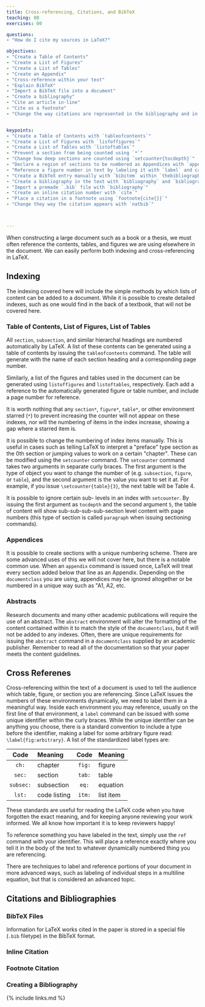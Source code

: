 ```yaml
---
title: Cross-referencing, Citations, and BibTeX
teaching: 00
exercises: 00

questions:
- "How do I cite my sources in LaTeX?"

objectives:
- "Create a Table of Contents"
- "Create a List of Figures"
- "Create a List of Tables"
- "Create an Appendix"
- "Cross-reference within your text"
- "Explain BibTeX"
- "Import a BibTeX file into a document"
- "Create a bibliography"
- "Cite an article in-line"
- "Cite as a footnote"
- "Change the way citations are represented in the bibliography and in the text"


keypoints:
- "Create a Table of Contents with `tableofcontents`"
- "Create a List of Figures with `lisfoffigures`"
- "Create a List of Tables with `listoftables`"
- "Prevent a section from being counted using `*`"
- "Change how deep sections are counted using `setcounter{tocdepth}`"
- "Declare a region of sections to be numbered as Appendices with `appendix`"
- "Reference a figure number in text by labeling it with `label` and calling it with `ref`"
- "Create a BibTeX entry manually with `bibitem` within `thebibliography` environment"
- "Create a bibliography in the text with `bibliography` and `bibliographystyle`"
- "Import a premade `.bib` file with `bibliography`"
- "Create an inline citation number with `cite`"
- "Place a citation in a footnote using `footnote{cite{}}`"
- "Change they way the citation appears with `natbib`"



---
```


When constructing a large document such as a book or a thesis, we must often reference the
contents, tables, and figures we are using elsewhere in the document.  We can easily perform
both indexing and cross-referencing in LaTeX.

## Indexing

The indexing covered here will include the simple methods by which lists of content can be added
to a document.  While it is possible to create detailed indexes, such as one would find in the back
of a textbook, that will not be covered here.

### Table of Contents, List of Figures, List of Tables

All `section`, `subsection`, and similar hierarchal headings are numbered automatically by LaTeX.
A list of these contents can be generated using a table of contents by issuing the
`tableofcontents` command.  The table will generate with the name of each section heading and a
corresponding page number.

Similarly, a list of the figures and tables used in the document can be generated using
`listoffigures` and `listoftables`, respectively.  Each add a reference to the automatically
generated figure or table number, and include a page number for reference.

It is worth nothing that any `section*`, `figure*`, `table*`, or other environment starred (`*`)
to prevent increasing the counter will not appear on these indexes, nor will the numbering of items
in the index increase, showing a gap where a starred item is.

It is possible to change the numbering of index items manually.  This is useful in cases such as
telling LaTeX to interpret a "preface" type section as the 0th section or jumping values to work on
a certain "chapter".  These can be modified using the `setcounter` command.  The `setcounter`
command takes two arguments in separate curly braces.  The first argument is the type of object you
want to change the number of (e.g. `subsection`, `figure`, or `table`), and the second argument is
the value you want to set it at.  For example, if you issue `\setcounter{table}{3}`, the next table
will be Table 4.

It is possible to ignore certain sub- levels in an index with `setcounter`.  By issuing the first
argument as `tocdepth` and the second argument `5`, the table of content will show
sub-sub-sub-sub-section level content with page numbers (this type of section is called `paragraph`
when issuing sectioning commands).


### Appendices

It is possible to create sections with a unique numbering scheme.  There are some advanced uses of
this we will not cover here, but there is a notable common use.  When an `appendix` command is
issued once, LaTeX will treat every section added below that line as an Appendix.  Depending on the
`documentclass` you are using, appendices may be ignored altogether or be numbered in a unique way
such as "A1, A2, etc.

### Abstracts

Research documents and many other academic publications will require the use of an abstract.  The
`abstract` environment will alter the formatting of the content contained within it to match the
style of the `documentclass`, but it will not be added to any indexes.  Often, there are unique
requirements for issuing the `abstract` command in a `documentclass` supplied by an academic
publisher.  Remember to read all of the documentation so that your paper meets the content
guidelines.

## Cross Referenes

Cross-referencing within the text of a document is used to tell the audience which table, figure,
or section you are referencing.  Since LaTeX issues the numbers of these environments dynamically,
we need to label them in a meaningful way.  Inside each environment you may reference, usually on
the first line of that environment, a `label` command can be issued with some unique identifier
within the curly braces.  While the unique identifier can be anything you choose, there is a
standard convention to include a type before the identifier, making a label for some arbitrary
figure read: `\label{fig:arbitrary}`.  A list of the standardized label types are:

|   Code    |     Meaning     |   Code    |     Meaning     |
|:---------:|:----------------|:---------:|:----------------|
| `ch:`     | chapter         | `fig:`    | figure          |
| `sec:`    | section         | `tab:`    | table           |
| `subsec:` | subsection      | `eq:`     | equation        |
| `lst:`    | code listing    | `itm:`    | list item       |

These standards are useful for reading the LaTeX code when you have forgotten the exact meaning,
and for keeping anyone reviewing your work informed.  We all know how important it is to keep
reviewers happy!

To reference something you have labeled in the text, simply use the `ref` command with your
identifier.  This will place a reference exactly where you tell it in the body of the text to
whatever dynamically numbered thing you are referencing.

There are techniques to label and reference portions of your document in more advanced ways,
such as labeling of individual steps in a multiline equation, but that is considered an advanced
topic.

## Citations and Bibliographies


### BibTeX Files

Information for LaTeX works cited in the paper is stored in a special file (`.bib` filetype) in
the BibTeX format.

### Inline Citation


### Footnote Citation


### Creating a Bibliography











{% include links.md %}
